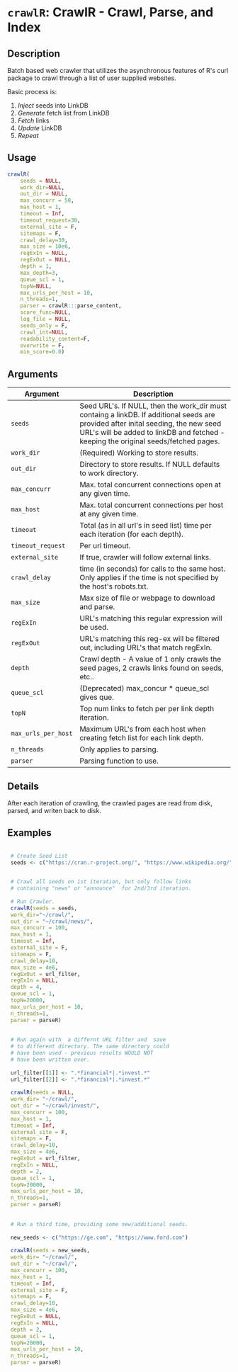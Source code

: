 # `crawlR`: CrawlR - Crawl, Parse, and Index

## Description


 Batch based web crawler that utilizes the asynchronous features of R's curl package to crawl through a
 list of user supplied websites.  
 
 Basic process is:
 1. *Inject* seeds into LinkDB
 2. *Generate* fetch list from LinkDB
 3. *Fetch* links
 4. *Update* LinkDB
 4. *Repeat*

 

## Usage

```r
crawlR(
    seeds = NULL,
    work_dir=NULL,
    out_dir = NULL,
    max_concurr = 50,
    max_host = 1,
    timeout = Inf,
    timeout_request=30,
    external_site = F,
    sitemaps = F,
    crawl_delay=30,
    max_size = 10e6,
    regExIn = NULL,
    regExOut = NULL,
    depth = 1,
    max_depth=3,
    queue_scl = 1,
    topN=NULL,
    max_urls_per_host = 10,
    n_threads=1,
    parser = crawlR:::parse_content,
    score_func=NULL,
    log_file = NULL,
    seeds_only = F,
    crawl_int=NULL,
    readability_content=F,
    overwrite = F,
    min_score=0.0)
```


## Arguments

Argument      |Description
------------- |----------------
```seeds```     |     Seed URL's. If NULL, then the work_dir must containg a linkDB.  If additional seeds are provided after inital seeding, the new seed URL's will be added to linkDB and fetched - keeping the original seeds/fetched pages.
```work_dir```     |     (Required) Working to store results.
```out_dir```     |     Directory to store results. If NULL defaults to work directory.
```max_concurr```     |     Max. total concurrent connections open at any given time.
```max_host```     |     Max. total concurrent connections per host at any given time.
```timeout```     |     Total (as in all url's in seed list) time per each iteration (for each depth).
```timeout_request```	| Per url timeout.
```external_site```     |     If true, crawler will follow external links.
```crawl_delay```     |     time (in seconds) for calls to the same host. Only applies if the  time is not specified by the host's robots.txt.
```max_size```     |     Max size of file or webpage to download and parse.
```regExIn```     |     URL's matching this regular expression will be used.
```regExOut```     |     URL's matching this reg-ex  will be filtered out, including URL's that match regExIn.
```depth```     |     Crawl depth - A value of 1 only crawls the seed pages, 2 crawls links found on seeds, etc..
```queue_scl```     |     (Deprecated) max_concur * queue_scl gives que.
```topN```     |     Top num links to fetch per per link depth iteration.
```max_urls_per_host```     |     Maximum URL's from each host when creating fetch list for each link depth.
```n_threads```     |     Only applies to parsing.
```parser```     |     Parsing function to use.

## Details


 After each iteration of crawling, the crawled
 pages are read from disk, parsed, and writen
 back to disk. 


## Examples

```r 
 
 # Create Seed List
 seeds <- c("https://cran.r-project.org/", "https://www.wikipedia.org/")
 

 # Crawl all seeds on 1st iteration, but only follow links
 # containing "news" or "announce"  for 2nd/3rd iteration.
 
 # Run Crawler.
 crawlR(seeds = seeds,
 work_dir="~/crawl/",
 out_dir = "~/crawl/news/",
 max_concurr = 100,
 max_host = 1,
 timeout = Inf,
 external_site = F,
 sitemaps = F,
 crawl_delay=10,
 max_size = 4e6,
 regExOut = url_filter,
 regExIn = NULL,
 depth = 4,
 queue_scl = 1,
 topN=20000,
 max_urls_per_host = 10,
 n_threads=1,
 parser = parseR)
 
 
 # Run again with  a differnt URL filter and  save
 # to different directory. The same directory could
 # have been used - previous results WOULD NOT
 # have been written over.
 
 url_filter[[1]] <- ".*financial*|.*invest.*"
 url_filter[[2]] <- ".*financial*|.*invest.*"
 
 crawlR(seeds = NULL,
 work_dir= "~/crawl/",
 out_dir = "~/crawl/invest/",
 max_concurr = 100,
 max_host = 1,
 timeout = Inf,
 external_site = F,
 sitemaps = F,
 crawl_delay=10,
 max_size = 4e6,
 regExOut = url_filter,
 regExIn = NULL,
 depth = 2,
 queue_scl = 1,
 topN=20000,
 max_urls_per_host = 10,
 n_threads=1,
 parser = parseR)
 
 
 # Run a third time, providing some new/additional seeds.
 
 new_seeds <- c("https://ge.com", "https://www.ford.com")
 
 crawlR(seeds = new_seeds,
 work_dir= "~/crawl/",
 out_dir = "~/crawl/",
 max_concurr = 100,
 max_host = 1,
 timeout = Inf,
 external_site = F,
 sitemaps = F,
 crawl_delay=10,
 max_size = 4e6,
 regExOut = NULL,
 regExIn = NULL,
 depth = 2,
 queue_scl = 1,
 topN=20000,
 max_urls_per_host = 10,
 n_threads=1,
 parser = parseR)
 
 
 
 
 ``` 

